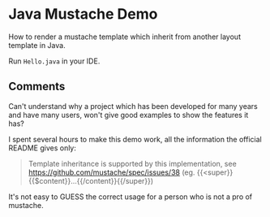 Java Mustache Demo
==================

How to render a mustache template which inherit from another layout template in Java.

Run `Hello.java` in your IDE.

Comments
--------

Can't understand why a project which has been developed for many years and have many users, won't give good examples to show the features it has?

I spent several hours to make this demo work, all the information the official README gives only:

> Template inheritance is supported by this implementation, see https://github.com/mustache/spec/issues/38 (eg. {{<super}}{{$content}}...{{/content}}{{/super}})

It's not easy to GUESS the correct usage for a person who is not a pro of mustache.